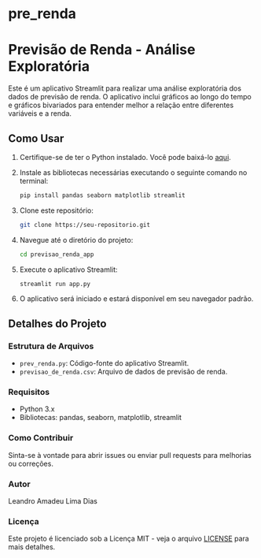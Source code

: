 # pre_renda
# Previsão de Renda - Análise Exploratória

Este é um aplicativo Streamlit para realizar uma análise exploratória dos dados de previsão de renda. O aplicativo inclui gráficos ao longo do tempo e gráficos bivariados para entender melhor a relação entre diferentes variáveis e a renda.

## Como Usar

1. Certifique-se de ter o Python instalado. Você pode baixá-lo [aqui](https://www.python.org/).
2. Instale as bibliotecas necessárias executando o seguinte comando no terminal:

    ```bash
    pip install pandas seaborn matplotlib streamlit
    ```

3. Clone este repositório:

    ```bash
    git clone https://seu-repositorio.git
    ```

4. Navegue até o diretório do projeto:

    ```bash
    cd previsao_renda_app
    ```

5. Execute o aplicativo Streamlit:

    ```bash
    streamlit run app.py
    ```

6. O aplicativo será iniciado e estará disponível em seu navegador padrão.

## Detalhes do Projeto

### Estrutura de Arquivos

- `prev_renda.py`: Código-fonte do aplicativo Streamlit.
- `previsao_de_renda.csv`: Arquivo de dados de previsão de renda.

### Requisitos

- Python 3.x
- Bibliotecas: pandas, seaborn, matplotlib, streamlit

### Como Contribuir

Sinta-se à vontade para abrir issues ou enviar pull requests para melhorias ou correções.

### Autor

Leandro Amadeu Lima Dias

### Licença

Este projeto é licenciado sob a Licença MIT - veja o arquivo [LICENSE](LICENSE) para mais detalhes.
